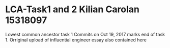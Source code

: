 # LCA-Task1 and 2 Kilian Carolan 15318097
Lowest common ancestor task 1
Commits on Oct 19, 2017 marks end of task 1. Orriginal upload of influential engineer essay also contained here
